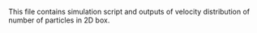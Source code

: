 This file contains simulation script and outputs of velocity distribution of number of particles in 2D box.
